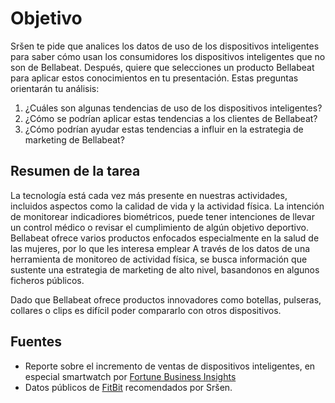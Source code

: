# Objetivo

Sršen te pide que analices los datos de uso de los dispositivos inteligentes para saber cómo usan los consumidores los dispositivos inteligentes que no son de Bellabeat. 
Después, quiere que selecciones un producto Bellabeat para aplicar estos conocimientos en tu presentación. Estas preguntas orientarán tu análisis:

1.	¿Cuáles son algunas tendencias de uso de los dispositivos inteligentes?
2.	¿Cómo se podrían aplicar estas tendencias a los clientes de Bellabeat?
3.	¿Cómo podrían ayudar estas tendencias a influir en la estrategia de marketing de Bellabeat?

## Resumen de la tarea
La tecnología está cada vez más presente en nuestras actividades, incluidos aspectos como la calidad de vida y la actividad física. 
La intención de monitorear indicadiores biométricos, puede tener intenciones de llevar un control médico o revisar el cumplimiento de algún objetivo deportivo.
Bellabeat ofrece varios productos enfocados especialmente en la salud de las mujeres, por lo que les interesa emplear 
A través de los datos de una herramienta de monitoreo de actividad física, se busca información que sustente una estrategia de marketing de alto nivel, basandonos en algunos ficheros públicos.

Dado que Bellabeat ofrece productos innovadores como botellas, pulseras, collares o clips es difícil poder compararlo con otros dispositivos. 

## Fuentes
- Reporte sobre el incremento de ventas de dispositivos inteligentes, en especial smartwatch por 
  [Fortune Business Insights](https://www.fortunebusinessinsights.com/smartwatch-market-106625)
- Datos públicos de [FitBit](https://www.kaggle.com/datasets/arashnic/fitbit) recomendados por Sršen. 
